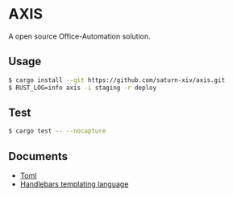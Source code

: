 # AXIS

A open source Office-Automation solution.

## Usage

```bash
$ cargo install --git https://github.com/saturn-xiv/axis.git
$ RUST_LOG=info axis -i staging -r deploy
```

## Test

```bash
$ cargo test -- --nocapture
```

## Documents

- [Toml](https://github.com/toml-lang/toml)
- [Handlebars templating language](https://handlebarsjs.com/guide/)

